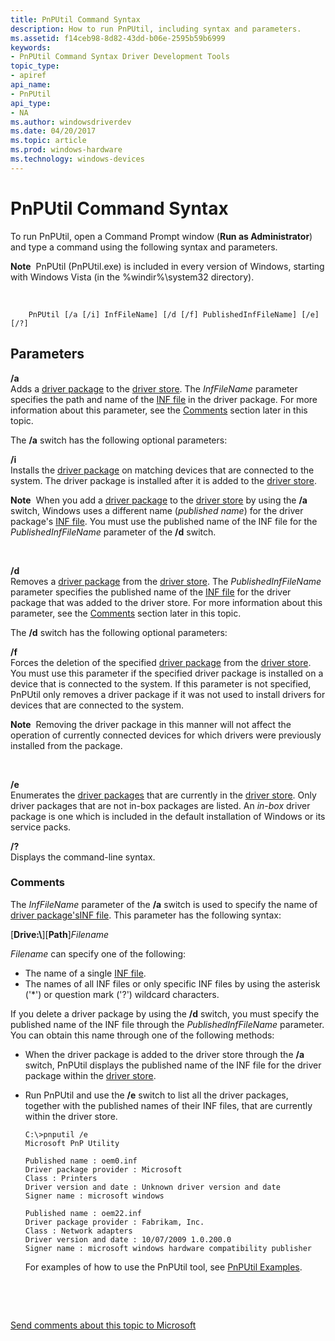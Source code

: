 ```yaml
---
title: PnPUtil Command Syntax
description: How to run PnPUtil, including syntax and parameters. 
ms.assetid: f14ceb98-8d82-43dd-b06e-2595b59b6999
keywords:
- PnPUtil Command Syntax Driver Development Tools
topic_type:
- apiref
api_name:
- PnPUtil
api_type:
- NA
ms.author: windowsdriverdev
ms.date: 04/20/2017
ms.topic: article
ms.prod: windows-hardware
ms.technology: windows-devices
---
```


# PnPUtil Command Syntax


To run PnPUtil, open a Command Prompt window (**Run as Administrator**) and type a command using the following syntax and parameters.

**Note**  PnPUtil (PnPUtil.exe) is included in every version of Windows, starting with Windows Vista (in the %windir%\\system32 directory).

 

```
    PnPUtil [/a [/i] InfFileName] [/d [/f] PublishedInfFileName] [/e] [/?] 
```

## <span id="Parameters"></span><span id="parameters"></span><span id="PARAMETERS"></span>Parameters


<span id="________a______"></span><span id="________A______"></span> **/a**   
Adds a [driver package](https://msdn.microsoft.com/library/windows/hardware/ff544840) to the [driver store](https://msdn.microsoft.com/library/windows/hardware/ff544868). The *InfFileName* parameter specifies the path and name of the [INF file](https://msdn.microsoft.com/library/windows/hardware/ff547402) in the driver package. For more information about this parameter, see the [Comments](#comments) section later in this topic.

The **/a** switch has the following optional parameters:

<span id="_i"></span><span id="_I"></span>**/i**  
Installs the [driver package](https://msdn.microsoft.com/library/windows/hardware/ff544840) on matching devices that are connected to the system. The driver package is installed after it is added to the [driver store](https://msdn.microsoft.com/library/windows/hardware/ff544868).

**Note**  When you add a [driver package](https://msdn.microsoft.com/library/windows/hardware/ff544840) to the [driver store](https://msdn.microsoft.com/library/windows/hardware/ff544868) by using the **/a** switch, Windows uses a different name (*published name*) for the driver package's [INF file](https://msdn.microsoft.com/library/windows/hardware/ff547402). You must use the published name of the INF file for the *PublishedInfFileName* parameter of the **/d** switch.

 

<span id="________d______"></span><span id="________D______"></span> **/d**   
Removes a [driver package](https://msdn.microsoft.com/library/windows/hardware/ff544840) from the [driver store](https://msdn.microsoft.com/library/windows/hardware/ff544868). The *PublishedInfFileName* parameter specifies the published name of the [INF file](https://msdn.microsoft.com/library/windows/hardware/ff547402) for the driver package that was added to the driver store. For more information about this parameter, see the [Comments](#comments) section later in this topic.

The **/d** switch has the following optional parameters:

<span id="_f"></span><span id="_F"></span>**/f**  
Forces the deletion of the specified [driver package](https://msdn.microsoft.com/library/windows/hardware/ff544840) from the [driver store](https://msdn.microsoft.com/library/windows/hardware/ff544868). You must use this parameter if the specified driver package is installed on a device that is connected to the system. If this parameter is not specified, PnPUtil only removes a driver package if it was not used to install drivers for devices that are connected to the system.

**Note**  Removing the driver package in this manner will not affect the operation of currently connected devices for which drivers were previously installed from the package.

 

<span id="________e______"></span><span id="________E______"></span> **/e**   
Enumerates the [driver packages](https://msdn.microsoft.com/library/windows/hardware/ff544840) that are currently in the [driver store](https://msdn.microsoft.com/library/windows/hardware/ff544868). Only driver packages that are not in-box packages are listed. An *in-box* driver package is one which is included in the default installation of Windows or its service packs.

<span id="_______________"></span> **/?**   
Displays the command-line syntax.

### <span id="comments"></span><span id="COMMENTS"></span> Comments

The *InfFileName* parameter of the **/a** switch is used to specify the name of [driver package's](https://msdn.microsoft.com/library/windows/hardware/ff544840)[INF file](https://msdn.microsoft.com/library/windows/hardware/ff547402). This parameter has the following syntax:

\[**Drive:\\**\]\[**Path**\]*Filename*

*Filename* can specify one of the following:

-   The name of a single [INF file](https://msdn.microsoft.com/library/windows/hardware/ff547402).
-   The names of all INF files or only specific INF files by using the asterisk ('\*') or question mark ('?') wildcard characters.

If you delete a driver package by using the **/d** switch, you must specify the published name of the INF file through the *PublishedInfFileName* parameter. You can obtain this name through one of the following methods:

-   When the driver package is added to the driver store through the **/a** switch, PnPUtil displays the published name of the INF file for the driver package within the [driver store](https://msdn.microsoft.com/library/windows/hardware/ff544868).
-   Run PnPUtil and use the **/e** switch to list all the driver packages, together with the published names of their INF files, that are currently within the driver store.
    ```
    C:\>pnputil /e
    Microsoft PnP Utility

    Published name : oem0.inf
    Driver package provider : Microsoft
    Class : Printers
    Driver version and date : Unknown driver version and date
    Signer name : microsoft windows

    Published name : oem22.inf
    Driver package provider : Fabrikam, Inc.
    Class : Network adapters
    Driver version and date : 10/07/2009 1.0.200.0
    Signer name : microsoft windows hardware compatibility publisher
    ```

    For examples of how to use the PnPUtil tool, see [PnPUtil Examples](pnputil-examples.md).

 

 

[Send comments about this topic to Microsoft](mailto:wsddocfb@microsoft.com?subject=Documentation%20feedback%20[devtest\devtest]:%20PnPUtil%20Command%20Syntax%20%20RELEASE:%20%2811/17/2016%29&body=%0A%0APRIVACY%20STATEMENT%0A%0AWe%20use%20your%20feedback%20to%20improve%20the%20documentation.%20We%20don't%20use%20your%20email%20address%20for%20any%20other%20purpose,%20and%20we'll%20remove%20your%20email%20address%20from%20our%20system%20after%20the%20issue%20that%20you're%20reporting%20is%20fixed.%20While%20we're%20working%20to%20fix%20this%20issue,%20we%20might%20send%20you%20an%20email%20message%20to%20ask%20for%20more%20info.%20Later,%20we%20might%20also%20send%20you%20an%20email%20message%20to%20let%20you%20know%20that%20we've%20addressed%20your%20feedback.%0A%0AFor%20more%20info%20about%20Microsoft's%20privacy%20policy,%20see%20http://privacy.microsoft.com/default.aspx. "Send comments about this topic to Microsoft")




